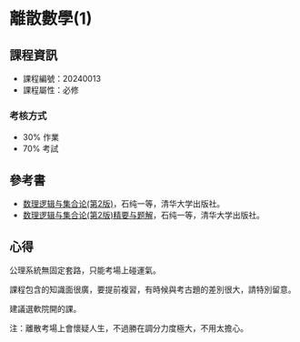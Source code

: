 # 離散數學(1)

## 課程資訊

* 課程編號：20240013
* 課程屬性：必修

### 考核方式

* 30% 作業
* 70% 考試

## 參考書

* [数理逻辑与集合论(第2版)](http://reserves.lib.tsinghua.edu.cn/Search/BookDetail?bookId=5374590a-f628-4dee-9fd7-58c232f3240d)，石纯一等，清华大学出版社。
* [数理逻辑与集合论(第2版)精要与题解](https://github.com/boxworld18/thu-cst-adventure/blob/main/%E6%95%B8%E7%90%86%E5%9F%BA%E7%A4%8E%E8%AA%B2%E7%A8%8B/%E9%9B%A2%E6%95%A3%E6%95%B8%E5%AD%B8(1)/textbook/%E6%95%B0%E7%90%86%E9%80%BB%E8%BE%91%E4%B8%8E%E9%9B%86%E5%90%88%E8%AE%BA%E7%B2%BE%E8%A6%81%E4%B8%8E%E9%A2%98%E8%A7%A3.pdf)，石纯一等，清华大学出版社。

## 心得

公理系統無固定套路，只能考場上碰運氣。

課程包含的知識面很廣，要提前複習，有時候與考古題的差別很大，請特別留意。

建議選軟院開的課。

注：離散考場上會懷疑人生，不過勝在調分力度極大，不用太擔心。
